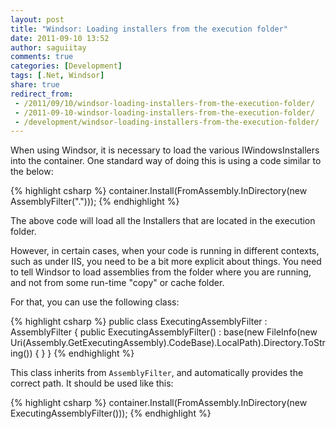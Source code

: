 ```yaml
---
layout: post
title: "Windsor: Loading installers from the execution folder"
date: 2011-09-10 13:52
author: saguiitay
comments: true
categories: [Development]
tags: [.Net, Windsor]
share: true
redirect_from:
 - /2011/09/10/windsor-loading-installers-from-the-execution-folder/
 - /2011-09-10-windsor-loading-installers-from-the-execution-folder/
 - /development/windsor-loading-installers-from-the-execution-folder/
---
```

When using Windsor, it is necessary to load the various IWindowsInstallers into the container. One standard way of doing this is using a code similar to the below:

{% highlight csharp %}
container.Install(FromAssembly.InDirectory(new AssemblyFilter(".")));
{% endhighlight %}

The above code will load all the Installers that are located in the execution folder.

However, in certain cases, when your code is running in different contexts, such as under IIS, you need to be a bit more explicit about things.
You need to tell Windsor to load assemblies from the folder where you are running, and not from some run-time "copy" or cache folder.

For that, you can use the following class:

{% highlight csharp %}
public class ExecutingAssemblyFilter : AssemblyFilter
{
    public ExecutingAssemblyFilter()
        : base(new FileInfo(new Uri(Assembly.GetExecutingAssembly).CodeBase).LocalPath).Directory.ToString())
    { }
 }
{% endhighlight %}

This class inherits from `AssemblyFilter`, and automatically provides the correct path. It should be used like this:

{% highlight csharp %}
container.Install(FromAssembly.InDirectory(new ExecutingAssemblyFilter()));
{% endhighlight %}
